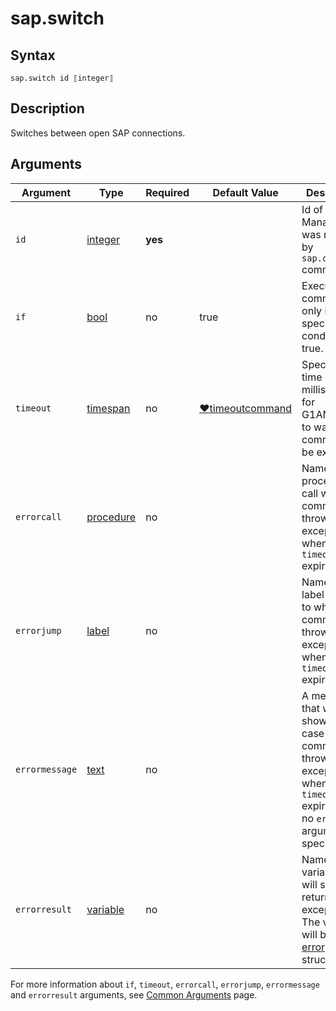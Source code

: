 ﻿# sap.switch

## Syntax

```G1ANT
sap.switch id ⟦integer⟧
```

## Description
Switches between open SAP connections.

## Arguments

| Argument         | Type                                                              | Required | Default Value   | Description                                                  |
| ---------------- | ----------------------------------------------------------------- | -------- | --------------- | ------------------------------------------------------------ |
| `id`    | [integer](../../G1ANT.Language/Structures/IntegerStructure.md)             | **yes**  |                | Id of a SAP Manager that was returned by `sap.connect` command. |
| `if`            | [bool](../../G1ANT.Language/Structures/BooleanStructure.md)        | no       | true           | Executes the command only if a specified condition is true. |
| `timeout`       | [timespan](../../G1ANT.Language/Structures/TimeSpanStructure.md)  | no       | [♥timeoutcommand](../../G1ANT.Addon.Core/Variables/TimeoutCommandVariable.md) | Specifies time in milliseconds for G1ANT.Robot to wait for the command to be executed. |
| `errorcall`    | [procedure](../../G1ANT.Language/Structures/ProcedureStructure.md) | no       |                | Name of a procedure to call when the command throws an exception or when a given `timeout` expires. |
| `errorjump`    | [label](../../G1ANT.Language/Structures/LabelStructure.md)         | no       |                | Name of the label to jump to when the command throws an exception or when a given `timeout` expires. |
| `errormessage` | [text](../../G1ANT.Language/Structures/TextStructure.md)           | no       |                | A message that will be shown in case the command throws an exception or when a given `timeout` expires, and no `errorjump` argument is specified. |
| `errorresult`  | [variable](../../G1ANT.Language/Structures/VariableStructure.md)   | no       |                | Name of a variable that will store the returned exception. The variable will be of [error](../../G1ANT.Language/Structures/ErrorStructure.md) structure. |

For more information about `if`, `timeout`, `errorcall`, `errorjump`, `errormessage`
and `errorresult` arguments, see [Common Arguments](../../../appendices/common-arguments.md) page.
